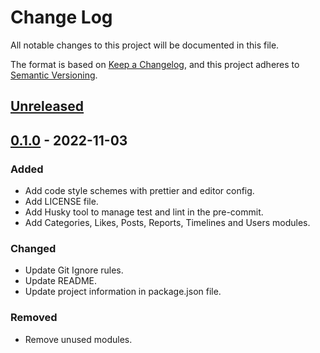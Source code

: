 # Change Log

All notable changes to this project will be documented in this file.

The format is based on [Keep a Changelog](https://keepachangelog.com/en/1.0.0/),
and this project adheres to [Semantic Versioning](https://semver.org/spec/v2.0.0.html).

## [Unreleased]

## [0.1.0] - 2022-11-03

### Added

- Add code style schemes with prettier and editor config.
- Add LICENSE file.
- Add Husky tool to manage test and lint in the pre-commit.
- Add Categories, Likes, Posts, Reports, Timelines and Users modules.

### Changed

- Update Git Ignore rules.
- Update README.
- Update project information in package.json file.

### Removed

- Remove unused modules.

[unreleased]: https://github.com/ManuelGil/blogter/compare/v0.1.0...HEAD
[0.1.0]: https://github.com/ManuelGil/blogter/releases/tag/v0.1.0
